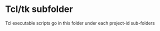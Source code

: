 Tcl/tk subfolder
================

Tcl executable scripts go in this folder under each project-id sub-folders

